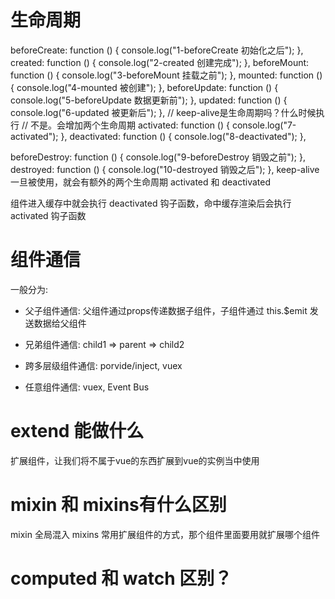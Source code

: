 # 生命周期
beforeCreate: function () {
  console.log("1-beforeCreate 初始化之后");
},
created: function () {
  console.log("2-created 创建完成");
},
beforeMount: function () {
  console.log("3-beforeMount 挂载之前");
},
mounted: function () {
  console.log("4-mounted 被创建");
},
beforeUpdate: function () {
  console.log("5-beforeUpdate 数据更新前");
},
updated: function () {
  console.log("6-updated 被更新后");
},
// keep-alive是生命周期吗？什么时候执行 // 不是。会增加两个生命周期
activated: function () {
  console.log("7-activated");
},
deactivated: function () {
  console.log("8-deactivated");
},

beforeDestroy: function () {
  console.log("9-beforeDestroy 销毁之前");
},
destroyed: function () {
  console.log("10-destroyed 销毁之后");
},
keep-alive一旦被使用，就会有额外的两个生命周期
activated 和 deactivated


组件进入缓存中就会执行 deactivated 钩子函数，命中缓存渲染后会执行
activated 钩子函数


# 组件通信
一般分为:
  - 父子组件通信: 父组件通过props传递数据子组件，子组件通过 this.$emit 发送数据给父组件
  <!-- 子组件能否直接修改props里面的数据？不能，因为props里面是单向数据流 -->
  <!-- $listeners 和 .sync -->

  - 兄弟组件通信: child1 => parent => child2

  - 跨多层级组件通信: porvide/inject, vuex

  - 任意组件通信: vuex, Event Bus


# extend 能做什么
扩展组件，让我们将不属于vue的东西扩展到vue的实例当中使用


# mixin 和 mixins有什么区别
mixin 全局混入
mixins 常用扩展组件的方式，那个组件里面要用就扩展哪个组件


# computed 和 watch 区别？
